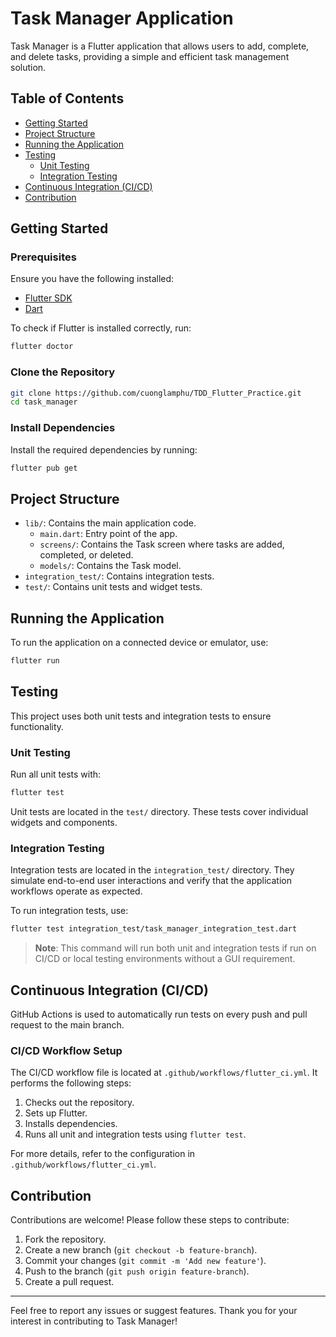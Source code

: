 # Task Manager Application

Task Manager is a Flutter application that allows users to add, complete, and delete tasks, providing a simple and efficient task management solution.

## Table of Contents

-   [Getting Started](#getting-started)
-   [Project Structure](#project-structure)
-   [Running the Application](#running-the-application)
-   [Testing](#testing)
    -   [Unit Testing](#unit-testing)
    -   [Integration Testing](#integration-testing)
-   [Continuous Integration (CI/CD)](#continuous-integration-cicd)
-   [Contribution](#contribution)

## Getting Started

### Prerequisites

Ensure you have the following installed:

-   [Flutter SDK](https://flutter.dev/docs/get-started/install)
-   [Dart](https://dart.dev/get-dart)

To check if Flutter is installed correctly, run:

```bash
flutter doctor
```

### Clone the Repository

```bash
git clone https://github.com/cuonglamphu/TDD_Flutter_Practice.git
cd task_manager
```

### Install Dependencies

Install the required dependencies by running:

```bash
flutter pub get
```

## Project Structure

-   `lib/`: Contains the main application code.
    -   `main.dart`: Entry point of the app.
    -   `screens/`: Contains the Task screen where tasks are added, completed, or deleted.
    -   `models/`: Contains the Task model.
-   `integration_test/`: Contains integration tests.
-   `test/`: Contains unit tests and widget tests.

## Running the Application

To run the application on a connected device or emulator, use:

```bash
flutter run
```

## Testing

This project uses both unit tests and integration tests to ensure functionality.

### Unit Testing

Run all unit tests with:

```bash
flutter test
```

Unit tests are located in the `test/` directory. These tests cover individual widgets and components.

### Integration Testing

Integration tests are located in the `integration_test/` directory. They simulate end-to-end user interactions and verify that the application workflows operate as expected.

To run integration tests, use:

```bash
flutter test integration_test/task_manager_integration_test.dart
```

> **Note**: This command will run both unit and integration tests if run on CI/CD or local testing environments without a GUI requirement.

## Continuous Integration (CI/CD)

GitHub Actions is used to automatically run tests on every push and pull request to the main branch.

### CI/CD Workflow Setup

The CI/CD workflow file is located at `.github/workflows/flutter_ci.yml`. It performs the following steps:

1. Checks out the repository.
2. Sets up Flutter.
3. Installs dependencies.
4. Runs all unit and integration tests using `flutter test`.

For more details, refer to the configuration in `.github/workflows/flutter_ci.yml`.

## Contribution

Contributions are welcome! Please follow these steps to contribute:

1. Fork the repository.
2. Create a new branch (`git checkout -b feature-branch`).
3. Commit your changes (`git commit -m 'Add new feature'`).
4. Push to the branch (`git push origin feature-branch`).
5. Create a pull request.

---

Feel free to report any issues or suggest features. Thank you for your interest in contributing to Task Manager!
